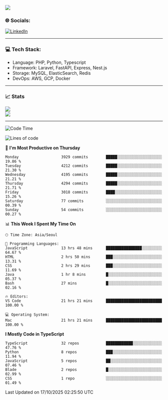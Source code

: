 <!--[![](https://visitcount.itsvg.in/api?id=jin-wk&icon=7&color=12)](https://visitcount.itsvg.in)-->
<!--[![Hits](https://hits.seeyoufarm.com/api/count/incr/badge.svg?url=https%3A%2F%2Fgithub.com%2Fjin-wk&count_bg=%235F625C&title_bg=%23555555&icon=github.svg&icon_color=%23E7E7E7&title=Hits&edge_flat=false)](https://hits.seeyoufarm.com)-->
![](https://komarev.com/ghpvc/?username=jin-wk&color=lightgrey&style=for-the-badge)

### 🌐 Socials:
[![LinkedIn](https://img.shields.io/badge/LinkedIn-%230077B5.svg?logo=linkedin&logoColor=white)](https://linkedin.com/in/jinwook-lee-242625241) 

---

### 💻 Tech Stack:
  - Language: PHP, Python, Typescript
  - Framework: Laravel, FastAPI, Express, Nest.js
  - Storage: MySQL, ElasticSearch, Redis
  - DevOps: AWS, GCP, Docker

---

### 📈 Stats
![](https://github-readme-stats.vercel.app/api?username=jin-wk&theme=dark&hide_border=true&include_all_commits=true&count_private=true)<br/>
![](https://github-readme-streak-stats.herokuapp.com/?user=jin-wk&theme=dark&hide_border=true)<br/>

---

<!--START_SECTION:waka-->
![Code Time](http://img.shields.io/badge/Code%20Time-2%2C678%20hrs%2041%20mins-blue)

![Lines of code](https://img.shields.io/badge/From%20Hello%20World%20I%27ve%20Written-5.7%20million%20lines%20of%20code-blue)

📅 **I'm Most Productive on Thursday** 

```text
Monday                   3929 commits        █████░░░░░░░░░░░░░░░░░░░░   19.86 % 
Tuesday                  4212 commits        █████░░░░░░░░░░░░░░░░░░░░   21.30 % 
Wednesday                4195 commits        █████░░░░░░░░░░░░░░░░░░░░   21.21 % 
Thursday                 4294 commits        █████░░░░░░░░░░░░░░░░░░░░   21.71 % 
Friday                   3018 commits        ████░░░░░░░░░░░░░░░░░░░░░   15.26 % 
Saturday                 77 commits          ░░░░░░░░░░░░░░░░░░░░░░░░░   00.39 % 
Sunday                   54 commits          ░░░░░░░░░░░░░░░░░░░░░░░░░   00.27 % 
```


📊 **This Week I Spent My Time On** 

```text
🕑︎ Time Zone: Asia/Seoul

💬 Programming Languages: 
JavaScript               13 hrs 48 mins      ████████████████░░░░░░░░░   64.67 % 
HTML                     2 hrs 50 mins       ███░░░░░░░░░░░░░░░░░░░░░░   13.31 % 
CSS                      2 hrs 29 mins       ███░░░░░░░░░░░░░░░░░░░░░░   11.69 % 
Java                     1 hr 8 mins         █░░░░░░░░░░░░░░░░░░░░░░░░   05.37 % 
Bash                     27 mins             █░░░░░░░░░░░░░░░░░░░░░░░░   02.16 % 

🔥 Editors: 
VS Code                  21 hrs 21 mins      █████████████████████████   100.00 % 

💻 Operating System: 
Mac                      21 hrs 21 mins      █████████████████████████   100.00 % 
```

**I Mostly Code in TypeScript** 

```text
TypeScript               32 repos            ████████████░░░░░░░░░░░░░   47.76 % 
Python                   8 repos             ███░░░░░░░░░░░░░░░░░░░░░░   11.94 % 
JavaScript               5 repos             ██░░░░░░░░░░░░░░░░░░░░░░░   07.46 % 
Blade                    2 repos             █░░░░░░░░░░░░░░░░░░░░░░░░   02.99 % 
CSS                      1 repo              ░░░░░░░░░░░░░░░░░░░░░░░░░   01.49 % 
```




 Last Updated on 17/10/2025 02:25:50 UTC
<!--END_SECTION:waka-->
